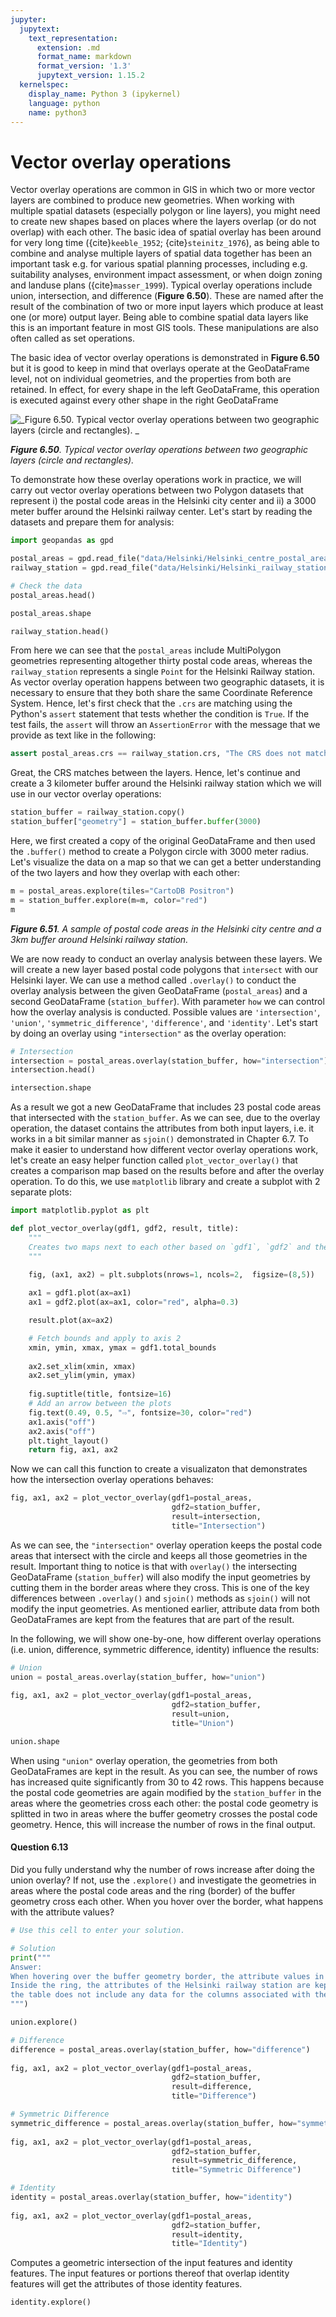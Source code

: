 ```yaml
---
jupyter:
  jupytext:
    text_representation:
      extension: .md
      format_name: markdown
      format_version: '1.3'
      jupytext_version: 1.15.2
  kernelspec:
    display_name: Python 3 (ipykernel)
    language: python
    name: python3
---
```


<!-- #region editable=true slideshow={"slide_type": ""} -->
# Vector overlay operations

Vector overlay operations are common in GIS in which two or more vector layers are combined to produce new geometries. When working with multiple spatial datasets (especially polygon or line layers), you might need to create new shapes based on places where the layers overlap (or do not overlap) with each other. The basic idea of spatial overlay has been around for very long time ({cite}`keeble_1952`; {cite}`steinitz_1976`), as being able to combine and analyse multiple layers of spatial data together has been an important task e.g. for various spatial planning processes, including e.g. suitability analyses, environment impact assessment, or when doign zoning and landuse plans ({cite}`masser_1999`). Typical overlay operations include union, intersection, and difference (**Figure 6.50**). These are named after the result of the combination of two or more input layers which produce at least one (or more) output layer. Being able to combine spatial data layers like this is an important feature in most GIS tools. These manipulations are also often called as set operations.

The basic idea of vector overlay operations is demonstrated in **Figure 6.50** but it is good to keep in mind that overlays operate at the GeoDataFrame level, not on individual geometries, and the properties from both are retained. In effect, for every shape in the left GeoDataFrame, this operation is executed against every other shape in the right GeoDataFrame

![_**Figure 6.50**. Typical vector overlay operations between two geographic layers (circle and rectangles). _](../img/vector_overlay_processes.png)

_**Figure 6.50**. Typical vector overlay operations between two geographic layers (circle and rectangles)._

<!-- #endregion -->

<!-- #region editable=true slideshow={"slide_type": ""} -->
To demonstrate how these overlay operations work in practice, we will carry out vector overlay operations between two Polygon datasets that represent i) the postal code areas in the Helsinki city center and ii) a 3000 meter buffer around the Helsinki railway center. Let's start by reading the datasets and prepare them for analysis:
<!-- #endregion -->

```python editable=true slideshow={"slide_type": ""}
import geopandas as gpd

postal_areas = gpd.read_file("data/Helsinki/Helsinki_centre_postal_areas.gpkg")
railway_station = gpd.read_file("data/Helsinki/Helsinki_railway_station.gpkg")

# Check the data
postal_areas.head()
```

```python
postal_areas.shape
```

```python editable=true slideshow={"slide_type": ""}
railway_station.head()
```

From here we can see that the `postal_areas` include MultiPolygon geometries representing altogether thirty postal code areas, whereas the `railway_station` represents a single `Point` for the Helsinki Railway station. As vector overlay operation happens between two geographic datasets, it is necessary to ensure that they both share the same Coordinate Reference System. Hence, let's first check that the `.crs` are matching using the Python's `assert` statement that tests whether the condition is `True`. If the test fails, the `assert` will throw an `AssertionError` with the message that we provide as text like in the following:

```python
assert postal_areas.crs == railway_station.crs, "The CRS does not match!"
```

Great, the CRS matches between the layers. Hence, let's continue and create a 3 kilometer buffer around the Helsinki railway station which we will use in our vector overlay operations:

```python editable=true slideshow={"slide_type": ""}
station_buffer = railway_station.copy()
station_buffer["geometry"] = station_buffer.buffer(3000)
```

Here, we first created a copy of the original GeoDataFrame and then used the `.buffer()` method to create a Polygon circle with 3000 meter radius. Let's visualize the data on a map so that we can get a better understanding of the two layers and how they overlap with each other:

```python editable=true slideshow={"slide_type": ""}
m = postal_areas.explore(tiles="CartoDB Positron")
m = station_buffer.explore(m=m, color="red")
m
```

<!-- #region editable=true slideshow={"slide_type": ""} -->
_**Figure 6.51**. A sample of postal code areas in the Helsinki city centre and a 3km buffer around Helsinki railway station._
<!-- #endregion -->

<!-- #region editable=true slideshow={"slide_type": ""} -->
We are now ready to conduct an overlay analysis between these layers. We will create a new layer based postal code polygons that `intersect` with our Helsinki layer. We can use a method called `.overlay()` to conduct the overlay analysis between the given GeoDataFrame (`postal_areas`) and a second GeoDataFrame (`station_buffer`). With parameter `how` we can control how the overlay analysis is conducted. Possible values are `'intersection'`, `'union'`, `'symmetric_difference'`, `'difference'`, and `'identity'`. Let's start by doing an overlay using `"intersection"` as the overlay operation:
<!-- #endregion -->

```python editable=true slideshow={"slide_type": ""}
# Intersection
intersection = postal_areas.overlay(station_buffer, how="intersection")
intersection.head()
```

```python
intersection.shape
```

As a result we got a new GeoDataFrame that includes 23 postal code areas that intersected with the `station_buffer`. As we can see, due to the overlay operation, the dataset contains the attributes from both input layers, i.e. it works in a bit similar manner as `sjoin()` demonstrated in Chapter 6.7. To make it easier to understand how different vector overlay operations work, let's create an easy helper function called `plot_vector_overlay()` that creates a comparison map based on the results before and after the overlay operation. To do this, we use `matplotlib` library and create a subplot with 2 separate plots:

```python editable=true slideshow={"slide_type": ""}
import matplotlib.pyplot as plt

def plot_vector_overlay(gdf1, gdf2, result, title):
    """
    Creates two maps next to each other based on `gdf1`, `gdf2` and the `result` GeoDataFrames.
    """
    
    fig, (ax1, ax2) = plt.subplots(nrows=1, ncols=2,  figsize=(8,5))

    ax1 = gdf1.plot(ax=ax1)
    ax1 = gdf2.plot(ax=ax1, color="red", alpha=0.3)

    result.plot(ax=ax2)

    # Fetch bounds and apply to axis 2
    xmin, ymin, xmax, ymax = gdf1.total_bounds
        
    ax2.set_xlim(xmin, xmax)
    ax2.set_ylim(ymin, ymax)
    
    fig.suptitle(title, fontsize=16)
    # Add an arrow between the plots
    fig.text(0.49, 0.5, "⇨", fontsize=30, color="red")
    ax1.axis("off")
    ax2.axis("off")
    plt.tight_layout()
    return fig, ax1, ax2

```

Now we can call this function to create a visualizaton that demonstrates how the intersection overlay operations behaves:

```python
fig, ax1, ax2 = plot_vector_overlay(gdf1=postal_areas, 
                                    gdf2=station_buffer, 
                                    result=intersection,
                                    title="Intersection")
```

As we can see, the `"intersection"` overlay operation keeps the postal code areas that intersect with the circle and keeps all those geometries in the result. Important thing to notice is that with `overlay()` the intersecting GeoDataFrame (`station_buffer`) will also modify the input geometries by cutting them in the border areas where they cross. This is one of the key differences between `.overlay()` and `sjoin()` methods as `sjoin()` will not modify the input geometries. As mentioned earlier, attribute data from both GeoDataFrames are kept from the features that are part of the result. 

In the following, we will show one-by-one, how different overlay operations (i.e. union, difference, symmetric difference, identity) influence the results:

```python editable=true slideshow={"slide_type": ""}
# Union
union = postal_areas.overlay(station_buffer, how="union")
                
fig, ax1, ax2 = plot_vector_overlay(gdf1=postal_areas, 
                                    gdf2=station_buffer, 
                                    result=union,
                                    title="Union")
```

<!-- #region editable=true slideshow={"slide_type": ""} -->

<!-- #endregion -->

```python
union.shape
```

When using `"union"` overlay operation, the geometries from both GeoDataFrames are kept in the result. As you can see, the number of rows has increased quite significantly from 30 to 42 rows. This happens because the postal code geometries are again modified by the `station_buffer` in the areas where the geometries cross each other: the postal code geometry is splitted in two in areas where the buffer geometry crosses the postal code geometry. Hence, this will increase the number of rows in the final output.  

<!-- #region editable=true slideshow={"slide_type": ""} tags=["question"] -->
#### Question 6.13

Did you fully understand why the number of rows increase after doing the union overlay? If not, use the `.explore()` and investigate the geometries in areas where the postal code areas and the ring (border) of the buffer geometry cross each other. When you hover over the border, what happens with the attribute values?
<!-- #endregion -->

```python editable=true slideshow={"slide_type": ""} tags=["remove_cell"]
# Use this cell to enter your solution.
```

```python editable=true slideshow={"slide_type": ""} tags=["hide-cell", "remove_book_cell"]
# Solution
print("""
Answer:
When hovering over the buffer geometry border, the attribute values in the table change. 
Inside the ring, the attributes of the Helsinki railway station are kept in the results, whereas outside of the ring 
the table does not include any data for the columns associated with the railway station.
""")

union.explore()
```

```python editable=true slideshow={"slide_type": ""}
# Difference
difference = postal_areas.overlay(station_buffer, how="difference")
                
fig, ax1, ax2 = plot_vector_overlay(gdf1=postal_areas, 
                                    gdf2=station_buffer, 
                                    result=difference,
                                    title="Difference")
```

```python editable=true slideshow={"slide_type": ""}
# Symmetric Difference
symmetric_difference = postal_areas.overlay(station_buffer, how="symmetric_difference")
                
fig, ax1, ax2 = plot_vector_overlay(gdf1=postal_areas, 
                                    gdf2=station_buffer, 
                                    result=symmetric_difference,
                                    title="Symmetric Difference")
```

```python editable=true slideshow={"slide_type": ""}
# Identity 
identity = postal_areas.overlay(station_buffer, how="identity")
                
fig, ax1, ax2 = plot_vector_overlay(gdf1=postal_areas, 
                                    gdf2=station_buffer, 
                                    result=identity,
                                    title="Identity")
```

<!-- #region editable=true slideshow={"slide_type": ""} -->
Computes a geometric intersection of the input features and identity features. The input features or portions thereof that overlap identity features will get the attributes of those identity features.
<!-- #endregion -->

```python editable=true slideshow={"slide_type": ""}
identity.explore()
```

```python

```
